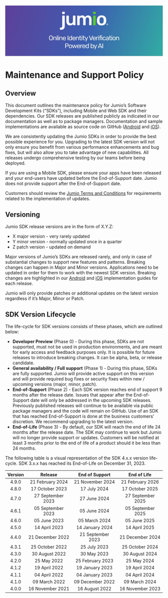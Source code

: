 ![Header Graphic](images/jumio_feature_graphic.jpg)

# Maintenance and Support Policy

## Overview
This document outlines the maintenance policy for Jumio’s Software Development Kits (“SDKs”), including Mobile and Web SDK and their dependencies. 
Our SDK releases are published publicly as indicated in our documentation as well as to package managers. Documentation and sample implementations are available as source code on GitHub ([Android](https://github.com/Jumio/mobile-sdk-android) and [iOS](https://github.com/Jumio/mobile-sdk-ios)).

We are consistently updating the Jumio SDKs in order to provide the best possible experience for you. Upgrading to the latest SDK version will not only ensure you benefit from various performance enhancements and bug fixes, but will also allow you to take advantage of new capabilities. All releases undergo comprehensive testing by our teams before being deployed.

If you are using a Mobile SDK, please ensure your apps have been released and your end-users have updated before the End-of-Support date. Jumio does not provide support after the End-of-Support date. 

Customers should review the [Jumio Terms and Conditions](https://www.jumio.com/legal-information/privacy-notices/) for requirements related to the implementation of updates. 

## Versioning
Jumio SDK release versions are in the form of X.Y.Z:
* X major version - very rarely updated
* Y minor version - normally updated once in a quarter
* Z patch version - updated on demand

Major versions of Jumio’s SDKs are released rarely, and only in case of substantial changes to support new features and patterns. Breaking changes can happen in Major and Minor versions. Applications need to be updated in order for them to work with the newest SDK version. Breaking changes are highlighted in our [Android](https://github.com/Jumio/mobile-sdk-android) and [iOS](https://github.com/Jumio/mobile-sdk-ios) implementation guides for each release.

Jumio will only provide patches or additional updates on the latest version regardless if it’s Major, Minor or Patch. 

## SDK Version Lifecycle
The life-cycle for SDK versions consists of these phases, which are outlined below:
* __Developer Preview__ (Phase 0) - During this phase, SDKs are not supported, must not be used in production environments, and are meant for early access and feedback purposes only. It is possible for future releases to introduce breaking changes. It can be alpha, beta, or release candidate.
* __General availability / Full support__ (Phase 1) - During this phase, SDKs are fully supported. Jumio will provide active support on this version and will provide required bug fixes or security fixes within new / upcoming versions (major, minor, patch). 
* __End-of-Support__ (Phase 2) - Each SDK version reaches end of support 9 months after the release date. Issues that appear after the End-of-Support date will only be addressed in the upcoming SDK releases. Previously published releases will continue to be available via public package managers and the code will remain on GitHub. Use of an SDK that has reached End-of-Support is done at the business customers’ discretion. We recommend upgrading to the latest version.
* __End-of-Life__ (Phase 3) - By default, our SDK will reach the end of life 24 months after the release date. The SDK may continue to work but Jumio will no longer provide support or updates. Customers will be notified at least 3 months prior to the end of life of a product should it be less than 24 months. 

The following table is a visual representation of the SDK 4.x.x version life-cycle. SDK 3.x.x has reached its End-of-Life on December 31, 2023.

| Version |     Release      |   End of Support  |   End of Life    | 
|:-------:|:----------------:|:-----------------:|:----------------:|
|   4.9.0 | 21 February 2024 |  21 November 2024 | 21 February 2026 |
|   4.8.0 |  17 October 2023 |      17 July 2024 |  17 October 2025 |
|   4.7.0 |27 September 2023 |      27 June 2024 |27 September 2025 |
|   4.6.1 |05 September 2023 |      05 June 2024 |05 September 2025 | 
|   4.6.0 |     05 June 2023 |     05 March 2024 |     05 June 2025 | 
|   4.5.0 |    14 April 2023 |   14 January 2024 |    14 April 2025 | 
|   4.4.0 | 21 December 2022 | 21 September 2023 | 21 December 2024 | 
|   4.3.1 |  25 October 2022 |      25 July 2023 |  25 October 2024 | 
|   4.3.0 |   30 August 2022 |       30 May 2023 |   30 August 2024 | 
|   4.2.0 |      25 May 2022 |  25 February 2023 |      25 May 2024 | 
|   4.1.2 |    19 April 2022 |   19 January 2023 |    19 April 2024 |
|   4.1.1 |    04 April 2022 |   04 January 2023 |    04 April 2024 |
|   4.1.0 |    09 March 2022 |  09 December 2022 |    09 March 2024 |
|   4.0.0 | 16 November 2021 |    16 August 2022 | 16 November 2023 | 
